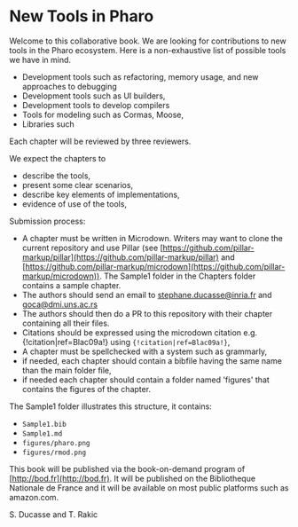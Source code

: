 # New Tools in Pharo

Welcome to this collaborative book. 
We are looking for contributions to new tools in the Pharo ecosystem.
Here is a non-exhaustive list of possible tools we have in mind. 

- Development tools such as refactoring, memory usage, and new approaches to debugging
- Development tools such as UI builders, 
- Development tools to develop compilers
- Tools for modeling such as Cormas, Moose, 
- Libraries such

Each chapter will be reviewed by three reviewers.

We expect the chapters to 
- describe the tools,
- present some clear scenarios,
- describe key elements of implementations,
- evidence of use of the tools, 

Submission process:
-  A chapter must be written in Microdown. Writers may want to clone the current repository and use Pillar (see [https://github.com/pillar-markup/pillar](https://github.com/pillar-markup/pillar) and [https://github.com/pillar-markup/microdown](https://github.com/pillar-markup/microdown)). The Sample1 folder in the Chapters folder contains a sample chapter. 
- The authors should send an email to stephane.ducasse@inria.fr and goca@dmi.uns.ac.rs
- The authors should then do a PR to this repository with their chapter containing all their files.
- Citations should be expressed using the microdown citation  e.g. {!citation|ref=Blac09a!} using `{!citation|ref=Blac09a!}`,
- A chapter must be spellchecked with a system such as grammarly,
- if needed, each chapter should contain a bibfile having the same name than the main folder file,
- if needed each chapter should contain a folder named 'figures' that contains the figures of the chapter.
	
The Sample1 folder illustrates this structure, it contains:
- `Sample1.bib`
- `Sample1.md`
- `figures/pharo.png`
- `figures/rmod.png`

	
This book will be published via the book-on-demand program of [http://bod.fr](http://bod.fr). 
It will be published on the Bibliotheque Nationale de France and it will be available on most public platforms such as amazon.com.

S. Ducasse and T. Rakic


<!inputFile|path=Chapters/Sample1/Sample1.md!>



